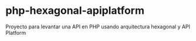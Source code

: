 # php-hexagonal-apiplatform
Proyecto para levantar una API en PHP usando arquitectura hexagonal y API Platform
